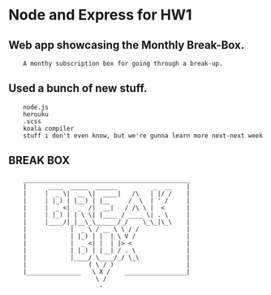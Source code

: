 # Node and Express for HW1

## Web app showcasing the Monthly Break-Box.
        A monthy subscription box for going through a break-up.

## Used a bunch of new stuff. 
        node.js
        herouku
        .scss
        koala compiler
        stuff i don't even know, but we're gunna learn more next-next week

## BREAK BOX
        ______________________________________________
        |      ____  _____  ______          _  __    |
        |     |  _ \|  __ \|  ____|   /\   | |/ /    |
        |     | |_) | |__) | |__     /  \  | ' /     |
        |     |  _ <|  _  /|  __|   / /\ \ |  <      |
        |     | |_) | | \ \| |____ / ____ \| . \     |
        |     |____/|_|__\_\______/_/    \_\_|\_\    |
        |            |  _ \ / __ \ \ / /             |      
        |            | |_) | |  | \ V /              |      
        |            |  _ <| |  | |> <               |      
        |            | |_) | |__| / . \              |      
        |            |____/ \____/_/ \_\             |    
        |                 ( \ / )                    |        
        |_______________   \ X /    _________________|
                            \ /
                             -                 
